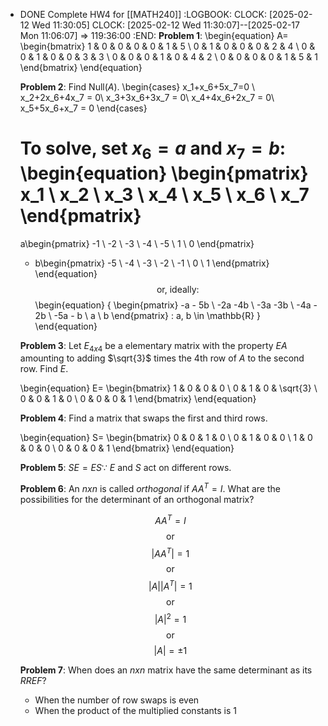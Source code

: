 - DONE Complete HW4 for [[MATH240]]
  :LOGBOOK:
  CLOCK: [2025-02-12 Wed 11:30:05]
  CLOCK: [2025-02-12 Wed 11:30:07]--[2025-02-17 Mon 11:06:07] =>  119:36:00
  :END:
  **Problem 1**:
  \begin{equation}
  A=
  \begin{bmatrix}
  1 & 0 & 0 & 0 & 0 & 1 & 5 \\
  0 & 1 & 0 & 0 & 0 & 2 & 4 \\
  0 & 0 & 1 & 0 & 0 & 3 & 3 \\
  0 & 0 & 0 & 1 & 0 & 4 & 2 \\
  0 & 0 & 0 & 0 & 1 & 5 & 1
  \end{bmatrix}
  \end{equation}
  
  **Problem 2**:
  Find $\text{Null}(A)$.
  \begin{cases}
  x_1+x_6+5x_7=0 \\
  x_2+2x_6+4x_7 = 0\\
  x_3+3x_6+3x_7 = 0\\
  x_4+4x_6+2x_7 = 0\\
  x_5+5x_6+x_7 = 0
  \end{cases}
  
  To solve, set $x_6 = a$ and $x_7 = b$:
  \begin{equation}
  \begin{pmatrix}
  x_1 \\ x_2 \\ x_3 \\ x_4 \\ x_5 \\ x_6 \\ x_7
  \end{pmatrix}
  =
  a\begin{pmatrix}
  -1 \\ -2 \\ -3 \\ -4 \\ -5 \\ 1 \\ 0
  \end{pmatrix}
  + b\begin{pmatrix}
  -5 \\ -4 \\ -3 \\ -2 \\ -1 \\ 0 \\ 1
  \end{pmatrix}
  \end{equation}
  $$\text{or, ideally:}$$
  \begin{equation}
  \{
  \begin{pmatrix}
  -a - 5b \\ -2a -4b \\ -3a -3b \\ -4a - 2b \\ -5a - b \\ a \\ b
  \end{pmatrix}
  :
  a, b \in \mathbb{R}
  \}
  \end{equation}
  
  **Problem 3**:
  Let $E_{4x4}$ be a elementary matrix with the property $EA$ amounting to adding $\sqrt{3}$ times the 4th row of $A$ to the second row. Find $E$.
  
  \begin{equation}
  E=
  \begin{bmatrix}
  1 & 0 & 0 & 0 \\
  0 & 1 & 0 & \sqrt{3} \\
  0 & 0 & 1 & 0 \\
  0 & 0 & 0 & 1
  \end{bmatrix}
  \end{equation}
  
  **Problem 4**:
  Find a matrix that swaps the first and third rows.
  
  \begin{equation}
  S=
  \begin{bmatrix}
  0 & 0 & 1 & 0 \\
  0 & 1 & 0 & 0 \\
  1 & 0 & 0 & 0 \\
  0 & 0 & 0 & 1
  \end{bmatrix}
  \end{equation}
  
  **Problem 5**:
  $SE=ES\because$
  $E$ and $S$ act on different rows.
  
  **Problem 6**:
  An $nxn$ is called *orthogonal* if $AA^T=I$. What are the possibilities for the determinant of an orthogonal matrix?
  
  $$AA^T=I$$
  $$\text{or}$$
  $$|AA^T|=1$$
  $$\text{or}$$
  $$|A||A^T|=1$$
  $$\text{or}$$
  $$|A|^2=1$$
  $$\text{or}$$
  $$|A|=\pm1$$
  
  **Problem 7**:
  When does an $nxn$ matrix have the same determinant as its *RREF*?
  * When the number of row swaps is even
  * When the product of the multiplied constants is 1